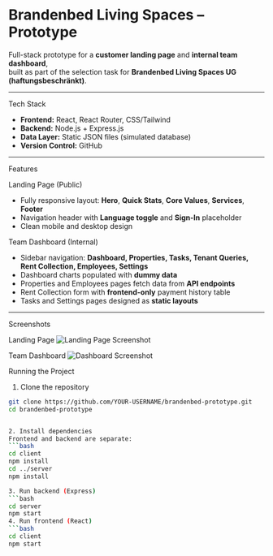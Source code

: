 # Brandenbed Living Spaces – Prototype

Full-stack prototype for a **customer landing page** and **internal team dashboard**,  
built as part of the selection task for **Brandenbed Living Spaces UG (haftungsbeschränkt)**.

---

Tech Stack
- **Frontend:** React, React Router, CSS/Tailwind  
- **Backend:** Node.js + Express.js  
- **Data Layer:** Static JSON files (simulated database)  
- **Version Control:** GitHub  

---

Features

Landing Page (Public)
- Fully responsive layout: **Hero**, **Quick Stats**, **Core Values**, **Services**, **Footer**  
- Navigation header with **Language toggle** and **Sign-In** placeholder  
- Clean mobile and desktop design

Team Dashboard (Internal)
- Sidebar navigation: **Dashboard, Properties, Tasks, Tenant Queries, Rent Collection, Employees, Settings**  
- Dashboard charts populated with **dummy data**  
- Properties and Employees pages fetch data from **API endpoints**  
- Rent Collection form with **frontend-only** payment history table  
- Tasks and Settings pages designed as **static layouts**

---

Screenshots

Landing Page
![Landing Page Screenshot](https://github.com/YOUR-USERNAME/YOUR-REPO/assets/XXXXXX/landing.png)

Team Dashboard
![Dashboard Screenshot](https://github.com/YOUR-USERNAME/YOUR-REPO/assets/XXXXXX/dashboard.png)



Running the Project

1. Clone the repository
```bash
git clone https://github.com/YOUR-USERNAME/brandenbed-prototype.git
cd brandenbed-prototype


2. Install dependencies
Frontend and backend are separate:
```bash
cd client
npm install
cd ../server
npm install

3. Run backend (Express)
```bash
cd server
npm start
4. Run frontend (React)
```bash
cd client
npm start
